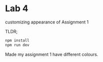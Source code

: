 # Lab 4
customizing appearance of Assignment 1

TLDR;

```bash
npm install
npm run dev
```

Made my assignment 1 have different colours.
